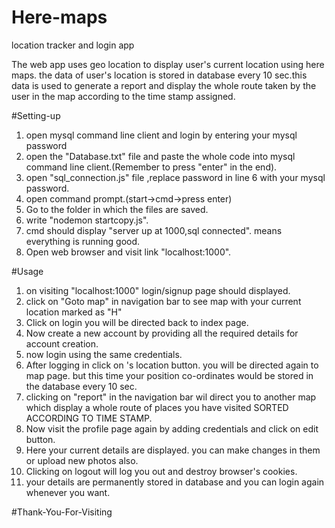 # Here-maps
location tracker and login app 

The web app uses geo location to display user's current location using here maps.
the data of user's location is stored in database every 10 sec.this data is used
to generate a report and display the whole route taken by the user in the map 
according to the time stamp assigned.

#Setting-up

1. open mysql command line client and login by entering your mysql password
2. open the "Database.txt" file and paste the whole code into mysql command 
   line client.(Remember to press "enter" in the end).
3. open "sql_connection.js" file ,replace password in line 6 with your mysql password.
4. open command prompt.(start->cmd->press enter)
5. Go to the folder in which the files are saved.
6. write "nodemon startcopy.js".
7. cmd should display "server up at 1000,sql connected". means everything is running good.
8. Open web browser and visit link "localhost:1000".


#Usage

1. on visiting "localhost:1000" login/signup page should displayed.
2. click on "Goto map" in navigation bar to see map with your current location marked as "H"
3. Click on login you will be directed back to index page.
4. Now create a new account by providing all the required details for account creation.
5. now login using the same credentials.
6. After logging in click on <yourname>'s location button. you will be directed again to map page.
  but this time your position co-ordinates would be stored in the database every 10 sec.
7. clicking on "report" in the navigation bar wil direct you to another map which display a whole 
   route of places you have visited SORTED ACCORDING TO TIME STAMP.
8. Now visit the profile page again by adding credentials and click on edit button.
9. Here your current details are displayed. you can make changes in them or upload new photos also.
9. Clicking on logout will log you out and destroy browser's cookies.
10. your details are permanently stored in database and you can login again whenever you want.
  
  
  
  #Thank-You-For-Visiting
